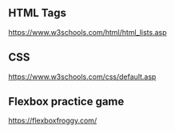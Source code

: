 ## HTML Tags
https://www.w3schools.com/html/html_lists.asp

## CSS
https://www.w3schools.com/css/default.asp

## Flexbox practice game
https://flexboxfroggy.com/

